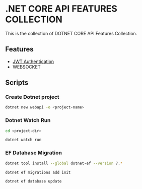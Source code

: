 # .NET CORE API FEATURES COLLECTION

This is the collection of DOTNET CORE API Features Collection.

## Features

- [JWT Authentication](https://github.com/thutasann/dotnet-core-features/tree/master/jwt-auth)
- WEBSOCKET

## Scripts

### Create Dotnet project

```bash
dotnet new webapi -o <project-name>
```

### Dotnet Watch Run

```bash
cd <project-dir>
```

```bash
dotnet watch run
```

### EF Database Migration

```bash
dotnet tool install --global dotnet-ef --version 7.*
```

```bash
dotnet ef migrations add init
```

```bash
dotnet ef database update
```

